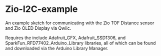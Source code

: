# Zio-I2C-example
An example sketch for communicating with the Zio TOF Distance sensor and Zio OLED Display via Qwiic.

Requires the include Adafruit_GFX, Adafruit_SSD1306, and SparkFun_RFD77402_Arduino_Library libraries, all of which can be found and downloaded via the Arduino Library Manager.
